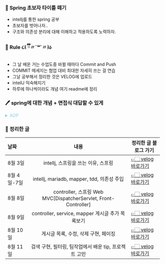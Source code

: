 ### 🌠 Spring 초보자 타이틀 떼기
- intellj를 통한 spring 공부 
- 초보자를 벗어나자..
- 구조와 의존성 분리에 대해 이해하고 적용하도록 노력하자.

### 🌈 Rule ૮꒰ ྀི〃´꒳`〃꒱ა
- 그 날 배운 거는 수업도중 바뀔 때마다 Commit and Push 
- COMMIT 메세지는 협업 대비 최대한 자세히 쓰는 걸 연습
- 그날 공부해서 정리한 것은 VELOG에 업로드
- intellJ 익숙해지기
- 하루에 하나씩이라도 개념 여기 readme에 정리

### 🖊 spring에 대한 개념 + 면접식 대답할 수 있게
<details><summary style="color:skyblue">AOP</summary>
<details><summary style="color:skyblue">AOP란 무엇인가?</summary>
AOP는 Aspect-Oriented Programming의 약자로, 주요한 비즈니스 로직과 공통적인 부가 기능을 분리하여 관리하는 프로그래밍 패러다임  
</details>

<details><summary style="color:skyblue">AOP의 핵심 개념은 무엇인가요?</summary>
AOP의 핵심 개념은 '관점(Aspect)'입니다. 이는 어플리케이션 전반에 걸쳐 사용되는 부가적인 기능들을 의미하며, 예를 들어 로깅, 보안, 트랜잭션 관리 등이 있습니다. 
</details>

<details><summary style="color:skyblue"> AOP의 장점은 무엇인가요?</summary>
AOP를 사용하면 주요 비즈니스 로직과 부가 기능이 분리되므로 코드의 재사용성과 유지보수성이 향상됩니다. 또한, 공통된 기능을 여러 부분에서 중복해서 구현하지 않아도 되므로 코드 중복을 줄일 수 있습니다.
</details>

<details><summary style="color:skyblue"> AOP에서 핵심 로직과 부가 기능을 어떻게 분리하나요?</summary>
AOP에서는 '어드바이스(Advice)', '포인트컷(Pointcut)', '위빙(Weaving)' 등의 개념을 사용하여 핵심 로직과 부가 기능을 분리합니다. 어드바이스는 부가 기능의 내용을 담고 있고, 포인트컷은 어떤 메소드나 위치에서 어드바이스를 적용할지를 정의합니다. 위빙은 이러한 부가 기능을 실제로 핵심 로직에 적용하는 작업을 의미합니다.
</details>

<details><summary style="color:skyblue"> AOP의 예시를 들어볼까요?</summary>
예를 들어, 트랜잭션 관리는 여러 비즈니스 메소드에서 공통적으로 필요한 기능입니다. AOP를 사용하면 이런 트랜잭션 관리 로직을 핵심 비즈니스 메소드와 분리하여 따로 관리할 수 있습니다. 또 다른 예로 로깅 기능도 있습니다. 핵심 로직의 실행 전후에 로깅을 추가하는 것도 AOP를 통해 간단하게 구현할 수 있습니다.
</details>

<details><summary style="color:skyblue"> AOP가 실제 어떻게 동작하나요?</summary>
AOP는 런타임 시점에 위빙 작업을 통해 부가 기능을 핵심 로직에 적용합니다. 이를 위해서는 프록시(Proxy)라는 중간 객체를 사용합니다. 프록시는 핵심 로직을 호출하기 전에 어드바이스를 실행하고, 그 후에도 필요한 부가 기능을 수행한 후 핵심 로직을 호출합니다.
</details>

<details><summary style="color:skyblue"> AOP를 스프링에서 어떻게 사용하나요?</summary>
스프링 프레임워크는 AOP를 지원하여 개발자가 편리하게 부가 기능을 관리할 수 있도록 도와줍니다. 스프링에서 AOP를 사용하려면 어노테이션을 이용한 설정 방식이나 XML 설정 방식을 선택하여 어드바이스와 포인트컷을 정의하고, 위빙을 설정할 수 있습니다.
</details>

<details><summary style="color:skyblue"> AOP를 사용하면 어떤 상황에서 유용한가요?</summary>
AOP는 주로 다양한 모듈에서 공통으로 사용되는 부가 기능을 분리하여 관리할 때 유용합니다. 트랜잭션 관리, 보안, 로깅 등 여러 곳에서 반복적으로 필요한 기능을 AOP를 통해 중앙에서 관리하면 코드의 효율성과 유지보수성을 높일 수 있습니다.
</details>

<details><summary style="color:skyblue">  AOP를 사용할 때 주의해야 할 점은 무엇인가요?</summary>
AOP를 오용하지 않도록 주의해야 합니다. 너무 많은 부가 기능을 AOP로 분리하면 코드가 복잡해질 수 있으며, 디버깅이 어려울 수 있습니다. 또한, AOP의 성능도 고려해야 합니다. 핵심 로직을 실행하기 전후에 부가 기능을 실행하므로, 불필요한 오버헤드가 발생할 수 있습니다.
</details>
  
</details>

### 🔖 정리한 글
| 날짜     | 내용  | 정리한 글 블로그 가기                                                                 |
| :------- | :---: | -------------------------------------------------------------------- |
| 8월 3일  | intellj, 스프링을 쓰는 이유, 스프링 | [👉🏻 velog 바로가기](https://velog.io/@prettylee620/ss-3ucb99gz) |
| 8월 4일-7일  | intellj, mariadb, mapper, tdd, 의존성 주입 | [👉🏻 velog 바로가기](https://velog.io/@prettylee620/%EB%A9%80%ED%8B%B0%EC%BA%A0%ED%8D%BC%EC%8A%A4-%EB%B0%B1%EC%97%94%EB%93%9C-%EA%B3%BC%EC%A0%9543%EC%9D%BC%EC%B0%A8-44%EC%9D%BC%EC%B0%A88%EC%9B%94-4%EC%9D%BC-8%EC%9B%94-7%EC%9D%BC-intellj-mariadb-mapper-tdd-%EC%9D%98%EC%A1%B4%EC%84%B1-%EC%A3%BC%EC%9E%85) |
| 8월 8일  | controller, 스프링 Web MVC[DispatcherServlet, Front-Controller] | [👉🏻 velog 바로가기](https://velog.io/@prettylee620/%EB%A9%80%ED%8B%B0%EC%BA%A0%ED%8D%BC%EC%8A%A4-%EB%B0%B1%EC%97%94%EB%93%9C-%EA%B3%BC%EC%A0%9545%EC%9D%BC%EC%B0%A88%EC%9B%94-8%EC%9D%BC-controller-%EC%9D%B8%ED%85%94%EB%A6%AC%EC%A0%9C%EC%9D%B4%EB%9E%91-github%EC%97%B0%EB%8F%99-%EC%8A%A4%ED%94%84%EB%A7%81-Web-MVCDispatcherServlet-Front-Controller) |
| 8월 9일  | controller, service, mapper 게시글 추가 목록보기 | [👉🏻 velog 바로가기](https://velog.io/@prettylee620/%EB%A9%80%ED%8B%B0%EC%BA%A0%ED%8D%BC%EC%8A%A4-%EB%B0%B1%EC%97%94%EB%93%9C-%EA%B3%BC%EC%A0%95-46%EC%9D%BC%EC%B0%A88%EC%9B%94-9%EC%9D%BC-controller-service-mapper-%EA%B2%8C%EC%8B%9C%EA%B8%80-%EC%B6%94%EA%B0%80-%EB%AA%A9%EB%A1%9D%EB%B3%B4%EA%B8%B0) |
| 8월 10일  | 게시글 목록, 수정, 삭제 구현, 페이징 | [👉🏻 velog 바로가기](https://velog.io/@prettylee620/ss-e0zelktg) |
| 8월 11일  | 검색 구현, 필터링, 팀작업에서 배운 tip, 프로젝트 고민 | [👉🏻 velog 바로가기](https://velog.io/@prettylee620/dd) |
